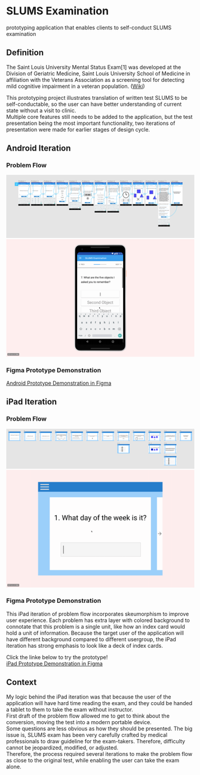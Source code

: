 # SLUMS Examination
prototyping application that enables clients to self-conduct SLUMS examination  

## Definition  
The Saint Louis University Mental Status Exam[1] was developed at the Division of Geriatric Medicine, Saint Louis University School of Medicine in affiliation with the Veterans Association as a screening tool for detecting mild cognitive impairment in a veteran population. ([Wiki](https://en.wikipedia.org/wiki/Saint_Louis_University_Mental_Status_Exam))

  
This prototyping project illustrates translation of written test SLUMS to be self-conductable, so the user can have better understanding of current state without a visit to clinic.  
Multiple core features still needs to be added to the application, but the test presentation being the most important functionality, two iterations of presentation were made for earlier stages of design cycle.  

  
## Android Iteration  
### Problem Flow
![alt text](images/problem-flow-android-phone.png "problem-flow-android-phone")  
![alt text](images/problem-flow-android-phone.gif "problem-flow-android-phone")  
  
### Figma Prototype Demonstration
[Android Prototype Demonstration in Figma](https://www.figma.com/proto/O2pfv6QMRrd9JZn4cyehOlub/Problem-flow-smart-phone?node-id=5%3A739&scaling=scale-down "Come take a look!")
  
  
## iPad Iteration  
### Problem Flow
![alt text](images/problem-flow-ipad.png "problem-flow-ipad")  
![alt text](images/problem-flow-ipad.gif "problem-flow-ipad")  

### Figma Prototype Demonstration  
This iPad iteration of problem flow incorporates skeumorphism to improve user experience. Each problem has extra layer with colored background to connotate that this problem is a single unit, like how an index card would hold a unit of information. Because the target user of the application will have different background compared to different usergroup, the iPad iteration has strong emphasis to look like a deck of index cards.  

Click the linke below to try the prototype!  
[iPad Prototype Demonstration in Figma](https://www.figma.com/proto/O2pfv6QMRrd9JZn4cyehOlub/Problem-flow?node-id=61%3A847&scaling=min-zoom "Come take a look!")  
  

## Context  
My logic behind the iPad iteration was that because the user of the application will have hard time reading the exam, and they could be handed a tablet to them to take the exam without instructor.  
First draft of the problem flow allowed me to get to think about the conversion, moving the test into a modern portable device.  
Some questions are less obvious as how they should be presented. The big issue is, SLUMS exam has been very carefully crafted by medical professionals to draw guideline for the exam-takers. Therefore, difficulty cannot be jeopardized, modified, or adjusted.  
Therefore, the process required several iterations to make the problem flow as close to the original test, while enabling the user can take the exam alone.
